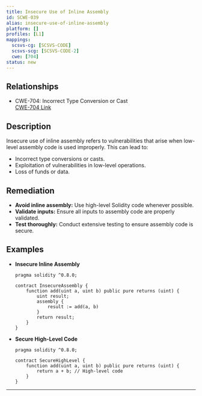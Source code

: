 ```yaml
---
title: Insecure Use of Inline Assembly
id: SCWE-039
alias: insecure-use-of-inline-assembly
platform: []
profiles: [L1]
mappings:
  scsvs-cg: [SCSVS-CODE]
  scsvs-scg: [SCSVS-CODE-2]
  cwe: [704]
status: new
---
```


## Relationships
- CWE-704: Incorrect Type Conversion or Cast  
  [CWE-704 Link](https://cwe.mitre.org/data/definitions/704.html)

## Description  
Insecure use of inline assembly refers to vulnerabilities that arise when low-level assembly code is used improperly. This can lead to:
- Incorrect type conversions or casts.
- Exploitation of vulnerabilities in low-level operations.
- Loss of funds or data.

## Remediation
- **Avoid inline assembly:** Use high-level Solidity code whenever possible.
- **Validate inputs:** Ensure all inputs to assembly code are properly validated.
- **Test thoroughly:** Conduct extensive testing to ensure assembly code is secure.

## Examples
- **Insecure Inline Assembly**
    ```solidity
    pragma solidity ^0.8.0;

    contract InsecureAssembly {
        function add(uint a, uint b) public pure returns (uint) {
            uint result;
            assembly {
                result := add(a, b)
            }
            return result;
        }
    }
    ```

- **Secure High-Level Code**
    ```solidity
    pragma solidity ^0.8.0;

    contract SecureHighLevel {
        function add(uint a, uint b) public pure returns (uint) {
            return a + b; // High-level code
        }
    }
    ```

---